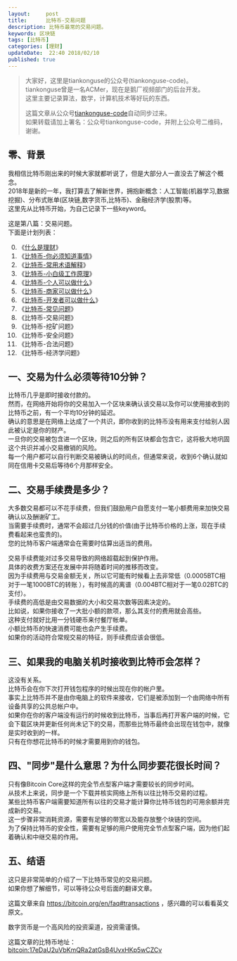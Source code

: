 ```yaml
---   
layout:     post  
title:      比特币-交易问题  
description: 比特币最常的交易问题。  
keywords: 区块链  
tags: [比特币]  
categories: [理财]  
updateDate:  22:40 2018/02/10
published: true  
---  
```

  
  
>   
> 大家好，这里是tiankonguse的公众号(tiankonguse-code)。    
> tiankonguse曾是一名ACMer，现在是鹅厂视频部门的后台开发。    
> 这里主要记录算法，数学，计算机技术等好玩的东西。   
>      
> 这篇文章从公众号[tiankonguse-code](https://mp.weixin.qq.com/s/XD3ZL6cUSDh4UCrC8eMoLw)自动同步过来。    
> 如果转载请加上署名：公众号tiankonguse-code，并附上公众号二维码，谢谢。  
>    
  

## 零、背景 

我相信比特币刚出来的时候大家就都听说了，但是大部分人一直没去了解这个概念。  
2018年是新的一年，我打算去了解新世界，拥抱新概念：人工智能(机器学习,数据挖掘)、分布式账单(区块链,数字货币,比特币)、金融经济学(股票)等。  
这里先从比特币开始，为自己记录下一些keyword。  


这是第八篇：交易问题。  
下面是计划列表：  

0. 《[什么是理财](http://mp.weixin.qq.com/s/jghH-D6CC_mGEFkkNnvC3A)》
1. 《[比特币-你必须知道事情](http://mp.weixin.qq.com/s/pu8e18eC2mBQxB9z01ETjg)》  
2. 《[比特币-常用术语解释](https://mp.weixin.qq.com/s/3P9Tv6iO89p6xHpD1r_41Q)》  
3. 《[比特币-小白级工作原理](http://mp.weixin.qq.com/s/boeL6G5UVVEA3hVXiWDSWw)》  
4. 《[比特币-个人可以做什么](http://mp.weixin.qq.com/s/erz3_s5zksrM9E72mi0GNQ)》
5. 《[比特币-商家可以做什么](http://mp.weixin.qq.com/s/_iO9r0vsI5sgD3zIwD4bQg)》   
6. 《[比特币-开发者可以做什么](http://mp.weixin.qq.com/s/yFQKqwEiOd2UFO6MKDZDRQ)》    
7. 《[比特币-常见问题](http://mp.weixin.qq.com/s/A0yyRNfyXtugnCf5in_5lg)》   
8. 《比特币-交易问题》  
9. 《比特币-挖矿问题》  
10. 《比特币-安全问题》  
11. 《比特币-合法问题》  
12. 《比特币-经济学问题》 



## 一、交易为什么必须等待10分钟？

比特币几乎是即时接收付款的。  
然而，在网络开始将你的交易加入一个区块来确认该交易以及你可以使用接收到的比特币之前，有一个平均10分钟的延迟。  
确认的意思是在网络上达成了一个共识，即你收到的比特币没有用来支付给别人因此被认定是你的财产。  
一旦你的交易被包含进一个区块，则之后的所有区块都会包含它，这将极大地巩固这个共识并减小交易撤销的风险。  
每一个用户都可以自行判断交易被确认的时间点，但通常来说，收到6个确认就如同在信用卡交易后等待6个月那样安全。  


## 二、交易手续费是多少？

大多数交易都可以不花手续费，但我们鼓励用户自愿支付一笔小额费用来加快交易确认以及酬谢矿工。  
当需要手续费时，通常不会超过几分钱的价值(由于比特币价格的上涨，现在手续费看起来也蛮贵的)。  
您的比特币客户端通常会在需要时估算出适当的费用。  


交易手续费能对过多交易导致的网络超载起到保护作用。  
具体的收费方案还在发展中并将随着时间的推移而改变。  
因为手续费用与交易金额无关，所以它可能有时候看上去非常低（0.0005BTC相对于一笔1000BTC的转账 ），有时候高的离谱（0.004BTC相对于一笔0.02BTC的支付）。  
手续费的高低是由交易数据的大小和交易次数等因素决定的。  
比如说，如果你接收了一大批小额的款项，那么其支付的费用就会高些。  
这种支付就好比用一分钱硬币来付餐厅帐单。  
小额比特币的快速消费可能也会产生手续费。  
如果你的活动符合常规交易的特征，则手续费应该会很低。  


## 三、如果我的电脑关机时接收到比特币会怎样？

这没有关系。  
比特币会在你下次打开钱包程序的时候出现在你的帐户里。  
事实上比特币并不是由你电脑上的软件来接收，它们是被添加到一个由网络中所有设备共享的公共总帐户中。  
如果你在你的客户端没有运行的时候收到比特币，当事后再打开客户端的时候，它会下载区块并更新任何尚未记下的交易，而那些比特币最终会出现在钱包中，就像是实时收到的一样。  
只有在你想花比特币的时候才需要用到你的钱包。  

## 四、"同步"是什么意思？为什么同步要花很长时间？


只有像Bitcoin Core这样的完全节点型客户端才需要较长的同步时间。  
从技术上来说，同步是一个下载并核实网络上所有以往比特币交易的过程。  
某些比特币客户端需要知道所有以往的交易才能计算你比特币钱包的可用余额并完成新的交易。  
这一步骤非常消耗资源，需要有足够的带宽以及能存放整个块链的空间。  
为了保持比特币的安全性，需要有足够的用户使用完全节点型客户端，因为他们起着确认和中继交易的作用。  

## 五、结语  


这只是非常简单的介绍了一下比特币常见的交易问题。  
如果你想了解细节，可以等待公众号后面的翻译文章。  

这篇文章来自 https://bitcoin.org/en/faq#transactions ，感兴趣的可以看看英文原文。  

 
数字货币是一个高风险的投资渠道，投资需谨慎。  

这篇文章的比特币地址： [bitcoin:17eDaU2uVbKmQRa2atGsB4UvxHKp5wCZCv](bitcoin:17eDaU2uVbKmQRa2atGsB4UvxHKp5wCZCv)     

